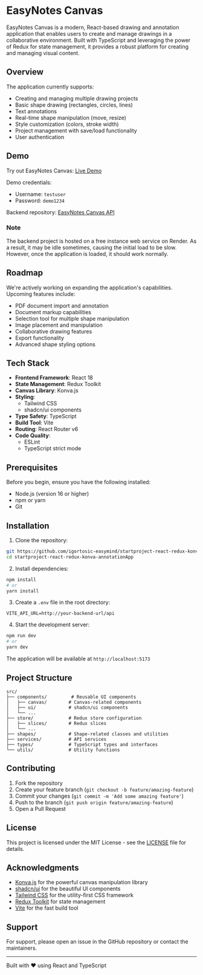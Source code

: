 # EasyNotes Canvas

EasyNotes Canvas is a modern, React-based drawing and annotation application that enables users to create and manage drawings in a collaborative environment. Built with TypeScript and leveraging the power of Redux for state management, it provides a robust platform for creating and managing visual content.

## Overview

The application currently supports:
- Creating and managing multiple drawing projects
- Basic shape drawing (rectangles, circles, lines)
- Text annotations
- Real-time shape manipulation (move, resize)
- Style customization (colors, stroke width)
- Project management with save/load functionality
- User authentication

## Demo

Try out EasyNotes Canvas: [Live Demo](https://startproject-easynotes.vercel.app)

Demo credentials:
- Username: `testuser`
- Password: `demo1234`

Backend repository: [EasyNotes Canvas API](https://github.com/igortosic-easymind/startproject-django-ninja-annotationApp)

### Note
The backend project is hosted on a free instance web service on Render. As a result, it may be idle sometimes, causing the initial load to be slow. However, once the application is loaded, it should work normally.

## Roadmap

We're actively working on expanding the application's capabilities. Upcoming features include:
- PDF document import and annotation
- Document markup capabilities
- Selection tool for multiple shape manipulation
- Image placement and manipulation
- Collaborative drawing features
- Export functionality
- Advanced shape styling options

## Tech Stack

- **Frontend Framework**: React 18
- **State Management**: Redux Toolkit
- **Canvas Library**: Konva.js
- **Styling**: 
  - Tailwind CSS
  - shadcn/ui components
- **Type Safety**: TypeScript
- **Build Tool**: Vite
- **Routing**: React Router v6
- **Code Quality**:
  - ESLint
  - TypeScript strict mode

## Prerequisites

Before you begin, ensure you have the following installed:
- Node.js (version 16 or higher)
- npm or yarn
- Git

## Installation

1. Clone the repository:
```bash
git https://github.com/igortosic-easymind/startproject-react-redux-konva-annotationApp.git
cd startproject-react-redux-konva-annotationApp
```

2. Install dependencies:
```bash
npm install
# or
yarn install
```

3. Create a `.env` file in the root directory:
```env
VITE_API_URL=http://your-backend-url/api
```

4. Start the development server:
```bash
npm run dev
# or
yarn dev
```

The application will be available at `http://localhost:5173`

## Project Structure

```
src/
├── components/         # Reusable UI components
│   ├── canvas/        # Canvas-related components
│   ├── ui/            # shadcn/ui components
│   └── ...
├── store/             # Redux store configuration
│   ├── slices/        # Redux slices
│   └── ...
├── shapes/            # Shape-related classes and utilities
├── services/          # API services
├── types/             # TypeScript types and interfaces
└── utils/             # Utility functions
```

## Contributing

1. Fork the repository
2. Create your feature branch (`git checkout -b feature/amazing-feature`)
3. Commit your changes (`git commit -m 'Add some amazing feature'`)
4. Push to the branch (`git push origin feature/amazing-feature`)
5. Open a Pull Request

## License

This project is licensed under the MIT License - see the [LICENSE](LICENSE) file for details.

## Acknowledgments

- [Konva.js](https://konvajs.org/) for the powerful canvas manipulation library
- [shadcn/ui](https://ui.shadcn.com/) for the beautiful UI components
- [Tailwind CSS](https://tailwindcss.com/) for the utility-first CSS framework
- [Redux Toolkit](https://redux-toolkit.js.org/) for state management
- [Vite](https://vitejs.dev/) for the fast build tool

## Support

For support, please open an issue in the GitHub repository or contact the maintainers.

---

Built with ❤️ using React and TypeScript